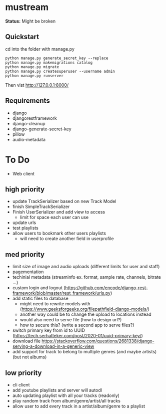 # mustream

__Status:__ Might be broken

## Quickstart
cd into the folder with manage.py 
```
python manage.py generate_secret_key --replace
python manage.py makemigrations catalog
python manage.py migrate
python manage.py createsuperuser --username admin
python manage.py runserver
```
Then vist http://127.0.0.1:8000/

## Requirements
- django
- djangorestframework
- django-cleanup
- django-generate-secret-key
- pillow
- audio-metadata

# To Do
- Web client
## high priority
- update TrackSerializer based on new Track Model
- finish SimpleTrackSerializer
- Finish UserSerializer and add view to access
	- limit for space each user can use
- update urls
- test playlists
- allow users to bookmark other users playlists
	- will need to create another field in userprofile

## med priority
- limit size of image and audio uploads (different limits for user and staff)
- pagementation
- techinial metadata (streaminfo ex. format, sample rate, channels, bitrate ...)
- custom login and logout (https://github.com/encode/django-rest-framework/blob/master/rest_framework/urls.py)
- add static files to database
	- might need to rewrite models with (https://www.geeksforgeeks.org/filepathfield-django-models/)
	- another way could be to change the upload to locations instead
	- would also need to serve file (how to design url?)
	- how to secure this? (write a second app to serve files?)
- switch primary key from id to UUID (https://tech.serhatteker.com/post/2020-01/uuid-primary-key/)
- download file https://stackoverflow.com/questions/2681338/django-serving-a-download-in-a-generic-view
- add support for track to belong to multiple genres (and maybe artists) (but not albums)

## low priority 
- cli client
- add youtube playlists and server will autodl
- auto updating playlist with all your tracks (readonly)
- play random track from album/genre/artist/all tracks
- allow user to add every track in a artist/album/genre to a playlist

